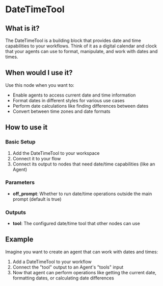 # DateTimeTool

## What is it?

The DateTimeTool is a building block that provides date and time capabilities to your workflows. Think of it as a digital calendar and clock that your agents can use to format, manipulate, and work with dates and times.

## When would I use it?

Use this node when you want to:

- Enable agents to access current date and time information
- Format dates in different styles for various use cases
- Perform date calculations like finding differences between dates
- Convert between time zones and date formats

## How to use it

### Basic Setup

1. Add the DateTimeTool to your workspace
1. Connect it to your flow
1. Connect its output to nodes that need date/time capabilities (like an Agent)

### Parameters

- **off_prompt**: Whether to run date/time operations outside the main prompt (default is true)

### Outputs

- **tool**: The configured date/time tool that other nodes can use

## Example

Imagine you want to create an agent that can work with dates and times:

1. Add a DateTimeTool to your workflow
1. Connect the "tool" output to an Agent's "tools" input
1. Now that agent can perform operations like getting the current date, formatting dates, or calculating date differences
